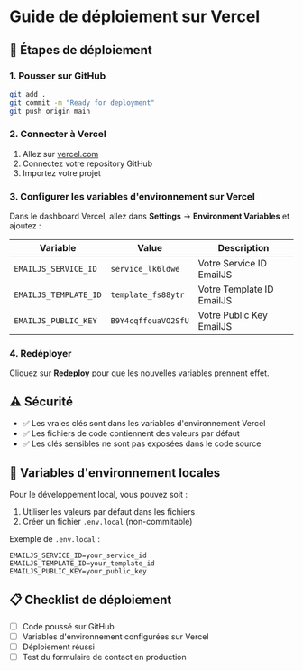 # Guide de déploiement sur Vercel

## 🚀 Étapes de déploiement

### 1. Pousser sur GitHub
```bash
git add .
git commit -m "Ready for deployment"
git push origin main
```

### 2. Connecter à Vercel
1. Allez sur [vercel.com](https://vercel.com)
2. Connectez votre repository GitHub
3. Importez votre projet

### 3. Configurer les variables d'environnement sur Vercel

Dans le dashboard Vercel, allez dans **Settings** → **Environment Variables** et ajoutez :

| Variable | Value | Description |
|----------|--------|-------------|
| `EMAILJS_SERVICE_ID` | `service_lk6ldwe` | Votre Service ID EmailJS |
| `EMAILJS_TEMPLATE_ID` | `template_fs88ytr` | Votre Template ID EmailJS |
| `EMAILJS_PUBLIC_KEY` | `B9Y4cqffouaVO2SfU` | Votre Public Key EmailJS |

### 4. Redéployer
Cliquez sur **Redeploy** pour que les nouvelles variables prennent effet.

## ⚠️ Sécurité

- ✅ Les vraies clés sont dans les variables d'environnement Vercel
- ✅ Les fichiers de code contiennent des valeurs par défaut
- ✅ Les clés sensibles ne sont pas exposées dans le code source

## 🔧 Variables d'environnement locales

Pour le développement local, vous pouvez soit :
1. Utiliser les valeurs par défaut dans les fichiers
2. Créer un fichier `.env.local` (non-commitable)

Exemple de `.env.local` :
```
EMAILJS_SERVICE_ID=your_service_id
EMAILJS_TEMPLATE_ID=your_template_id  
EMAILJS_PUBLIC_KEY=your_public_key
```

## 📋 Checklist de déploiement

- [ ] Code poussé sur GitHub
- [ ] Variables d'environnement configurées sur Vercel
- [ ] Déploiement réussi
- [ ] Test du formulaire de contact en production 